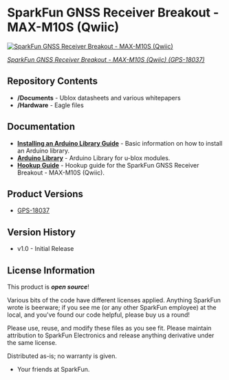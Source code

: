 SparkFun GNSS Receiver Breakout - MAX-M10S (Qwiic)
===========================================================

[![SparkFun GNSS Receiver Breakout - MAX-M10S (Qwiic)](https://cdn.sparkfun.com/assets/parts/1/7/3/4/1/18037-SparkFun_GNSS_Receiver_Breakout_-_MAX-M10S__Qwiic_-01_Default.jpg)](https://www.sparkfun.com/products/18037)

[*SparkFun GNSS Receiver Breakout - MAX-M10S (Qwiic) (GPS-18037)*](https://www.sparkfun.com/products/18037)

<Basic description of the part.>

Repository Contents
-------------------

* **/Documents** - Ublox datasheets and various whitepapers 
* **/Hardware** - Eagle files

Documentation
--------------

* **[Installing an Arduino Library Guide](https://learn.sparkfun.com/tutorials/installing-an-arduino-library)** - Basic information on how to install an Arduino library.
* **[Arduino Library](https://github.com/sparkfun/SparkFun_u-blox_GNSS_Arduino_Library)** - Arduino Library for u-blox modules.
* **[Hookup Guide](https://learn.sparkfun.com/tutorials/1759)** - Hookup guide for the SparkFun GNSS Receiver Breakout - MAX-M10S (Qwiic).

Product Versions
----------------
* [GPS-18037](https://www.sparkfun.com/products/18037)

Version History
---------------
* v1.0 - Initial Release

License Information
-------------------

This product is _**open source**_! 

Various bits of the code have different licenses applied. Anything SparkFun wrote is beerware; if you see me (or any other SparkFun employee) at the local, and you've found our code helpful, please buy us a round!

Please use, reuse, and modify these files as you see fit. Please maintain attribution to SparkFun Electronics and release anything derivative under the same license.

Distributed as-is; no warranty is given.

- Your friends at SparkFun.
